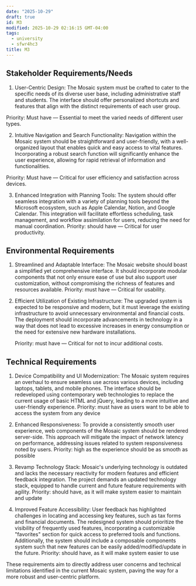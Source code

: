 ```yaml
---
date: "2025-10-29"
draft: true
id: M3
modified: 2025-10-29 02:16:15 GMT-04:00
tags:
  - university
  - sfwr4hc3
title: M3
---
```


## Stakeholder Requirements/Needs

1. User-Centric Design:
   The Mosaic system must be crafted to cater to the specific needs of its diverse user base, including administrative staff and students. The interface should offer personalized shortcuts and features that align with the distinct requirements of each user group.

Priority: Must have — Essential to meet the varied needs of different user types.

2. Intuitive Navigation and Search Functionality:
   Navigation within the Mosaic system should be straightforward and user-friendly, with a well-organized layout that enables quick and easy access to vital features. Incorporating a robust search function will significantly enhance the user experience, allowing for rapid retrieval of information and functionalities.

Priority: Must have — Critical for user efficiency and satisfaction across devices.

3. Enhanced Integration with Planning Tools:
   The system should offer seamless integration with a variety of planning tools beyond the Microsoft ecosystem, such as Apple Calendar, Notion, and Google Calendar. This integration will facilitate effortless scheduling, task management, and workflow assimilation for users, reducing the need for manual coordination.
   Priority: should have — Critical for user productivity.

## Environmental Requirements

1. Streamlined and Adaptable Interface:
   The Mosaic website should boast a simplified yet comprehensive interface. It should incorporate modular components that not only ensure ease of use but also support user customization, without compromising the richness of features and resources available.
   Priority: must have — Critical for usability.

2. Efficient Utilization of Existing Infrastructure:
   The upgraded system is expected to be responsive and modern, but it must leverage the existing infrastructure to avoid unnecessary environmental and financial costs. The deployment should incorporate advancements in technology in a way that does not lead to excessive increases in energy consumption or the need for extensive new hardware installations.

   Priority: must have — Critical for not to incur additional costs.

## Technical Requirements

1. Device Compatibility and UI Modernization:
   The Mosaic system requires an overhaul to ensure seamless use across various devices, including laptops, tablets, and mobile phones. The interface should be redeveloped using contemporary web technologies to replace the current usage of basic HTML and jQuery, leading to a more intuitive and user-friendly experience.
   Priority: must have as users want to be able to access the system from any device

2. Enhanced Responsiveness:
   To provide a consistently smooth user experience, web components of the Mosaic system should be rendered server-side. This approach will mitigate the impact of network latency on performance, addressing issues related to system responsiveness noted by users.
   Priority: high as the experience should be as smooth as possible

3. Revamp Technology Stack:
   Mosaic's underlying technology is outdated and lacks the necessary reactivity for modern features and efficient feedback integration. The project demands an updated technology stack, equipped to handle current and future feature requirements with agility.
   Priority: should have, as it will make system easier to maintain and update

4. Improved Feature Accessibility:
   User feedback has highlighted challenges in locating and accessing key features, such as tax forms and financial documents. The redesigned system should prioritize the visibility of frequently used features, incorporating a customizable "favorites" section for quick access to preferred tools and functions. Additionally, the system should include a composable components system such that new features can be easily added/modified/update in the future.
   Priority: should have, as it will make system easier to use

These requirements aim to directly address user concerns and technical limitations identified in the current Mosaic system, paving the way for a more robust and user-centric platform.
